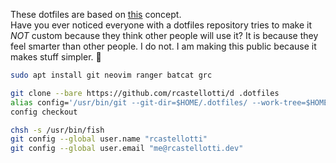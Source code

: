 These dotfiles are based on [this](https://www.atlassian.com/git/tutorials/dotfiles) concept.  
Have you ever noticed everyone with a dotfiles repository tries to make it _NOT_ custom because they think other people will use it? It is because they feel smarter than other people. I do not. I am making this public because it makes stuff simpler. 🐻

```bash
sudo apt install git neovim ranger batcat grc
```


```bash
git clone --bare https://github.com/rcastellotti/d .dotfiles
alias config='/usr/bin/git --git-dir=$HOME/.dotfiles/ --work-tree=$HOME'
config checkout
```

```bash
chsh -s /usr/bin/fish
git config --global user.name "rcastellotti"
git config --global user.email "me@rcastellotti.dev"
```
